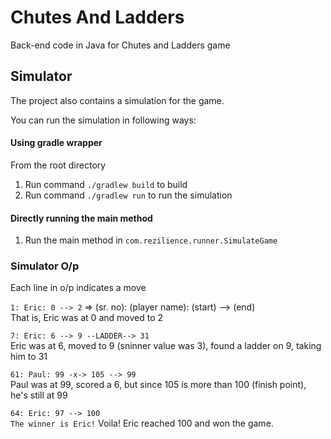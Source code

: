 # Chutes And Ladders
Back-end code in Java for Chutes and Ladders game

## Simulator
The project also contains a simulation for the game.

You can run the simulation in following ways:

#### Using gradle wrapper
From the root directory
1. Run command `./gradlew build` to build
2. Run command `./gradlew run` to run the simulation

#### Directly running the main method
1. Run the main method in `com.rezilience.runner.SimulateGame` 

### Simulator O/p
Each line in o/p indicates a move

`1: Eric: 0 --> 2` => (sr. no): (player name): (start) --> (end)  
That is, Eric was at 0 and moved to 2

`7: Eric: 6 --> 9 --LADDER--> 31`  
Eric was at 6, moved to 9 (sninner value was 3), found a ladder on 9, taking him to 31 

`61: Paul: 99 -x-> 105 --> 99`  
Paul was at 99, scored a 6, but since 105 is more than 100 (finish point), he's still at 99

`64: Eric: 97 --> 100`  
`The winner is Eric!`
Voila! Eric reached 100 and won the game.
